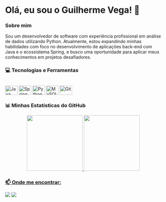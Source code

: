 # Olá, eu sou o Guilherme Vega! 👋

### Sobre mim
Sou um desenvolvedor de software com experiência profissional em análise de dados utilizando Python. Atualmente, estou expandindo minhas habilidades com foco no desenvolvimento de aplicações back-end com Java e o ecossistema Spring, e busco uma oportunidade para aplicar meus conhecimentos em projetos desafiadores.

### 💻 Tecnologias e Ferramentas
<div style="display: inline_block"><br>
  <img align="center" alt="Java" height="30" width="40" src="https://cdn.jsdelivr.net/gh/devicons/devicon/icons/java/java-original.svg">
  <img align="center" alt="Spring" height="30" width="40" src="https://cdn.jsdelivr.net/gh/devicons/devicon/icons/spring/spring-original.svg">
  <img align="center" alt="Python" height="30" width="40" src="https://cdn.jsdelivr.net/gh/devicons/devicon/icons/python/python-original.svg">
  <img align="center" alt="MySQL" height="30" width="40" src="https://cdn.jsdelivr.net/gh/devicons/devicon/icons/mysql/mysql-original.svg">
  <img align="center" alt="Git" height="30" width="40" src="https://cdn.jsdelivr.net/gh/devicons/devicon/icons/git/git-original.svg">
</div>


### 📊 Minhas Estatísticas do GitHub

<div align="center">
  <a href="https://github.com/guivega7">
  <img height="180em" src="https://github-readme-stats.vercel.app/api?username=guivega7&show_icons=true&theme=dracula&include_all_commits=true&count_private=true"/>
  <img height="180em" src="https://github-readme-stats.vercel.app/api/top-langs/?username=guivega7&layout=compact&langs_count=7&theme=dracula"/>
</div>

### 📫 Onde me encontrar:

<div> 
  <a href="https://www.linkedin.com/in/guilherme-vega-" target="_blank"><img src="https://img.shields.io/badge/LinkedIn-0077B5?style=for-the-badge&logo=linkedin&logoColor=white" target="_blank"></a> 
  <a href="mailto:guivega7@gmail.com"><img src="https://img.shields.io/badge/Gmail-D14836?style=for-the-badge&logo=gmail&logoColor=white" target="_blank"></a>
</div>
